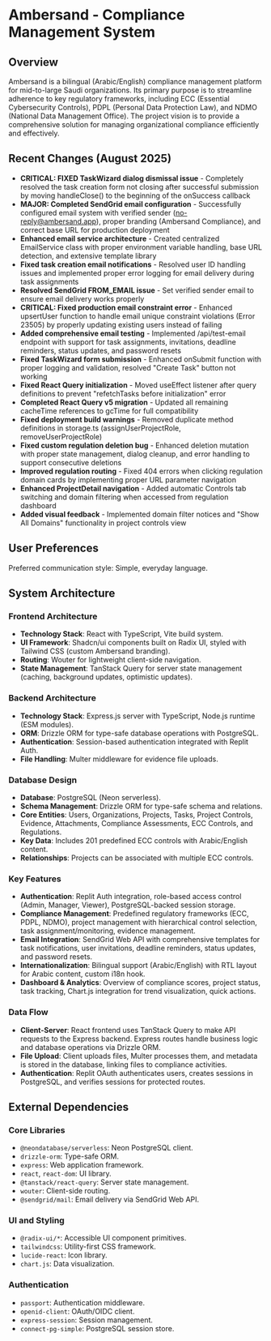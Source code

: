 # Ambersand - Compliance Management System

## Overview

Ambersand is a bilingual (Arabic/English) compliance management platform for mid-to-large Saudi organizations. Its primary purpose is to streamline adherence to key regulatory frameworks, including ECC (Essential Cybersecurity Controls), PDPL (Personal Data Protection Law), and NDMO (National Data Management Office). The project vision is to provide a comprehensive solution for managing organizational compliance efficiently and effectively.

## Recent Changes (August 2025)

- **CRITICAL: FIXED TaskWizard dialog dismissal issue** - Completely resolved the task creation form not closing after successful submission by moving handleClose() to the beginning of the onSuccess callback
- **MAJOR: Completed SendGrid email configuration** - Successfully configured email system with verified sender (no-reply@ambersand.app), proper branding (Ambersand Compliance), and correct base URL for production deployment
- **Enhanced email service architecture** - Created centralized EmailService class with proper environment variable handling, base URL detection, and extensive template library
- **Fixed task creation email notifications** - Resolved user ID handling issues and implemented proper error logging for email delivery during task assignments
- **Resolved SendGrid FROM_EMAIL issue** - Set verified sender email to ensure email delivery works properly
- **CRITICAL: Fixed production email constraint error** - Enhanced upsertUser function to handle email unique constraint violations (Error 23505) by properly updating existing users instead of failing
- **Added comprehensive email testing** - Implemented /api/test-email endpoint with support for task assignments, invitations, deadline reminders, status updates, and password resets
- **Fixed TaskWizard form submission** - Enhanced onSubmit function with proper logging and validation, resolved "Create Task" button not working
- **Fixed React Query initialization** - Moved useEffect listener after query definitions to prevent "refetchTasks before initialization" error
- **Completed React Query v5 migration** - Updated all remaining cacheTime references to gcTime for full compatibility
- **Fixed deployment build warnings** - Removed duplicate method definitions in storage.ts (assignUserProjectRole, removeUserProjectRole)
- **Fixed custom regulation deletion bug** - Enhanced deletion mutation with proper state management, dialog cleanup, and error handling to support consecutive deletions
- **Improved regulation routing** - Fixed 404 errors when clicking regulation domain cards by implementing proper URL parameter navigation
- **Enhanced ProjectDetail navigation** - Added automatic Controls tab switching and domain filtering when accessed from regulation dashboard
- **Added visual feedback** - Implemented domain filter notices and "Show All Domains" functionality in project controls view

## User Preferences

Preferred communication style: Simple, everyday language.

## System Architecture

### Frontend Architecture
- **Technology Stack**: React with TypeScript, Vite build system.
- **UI Framework**: Shadcn/ui components built on Radix UI, styled with Tailwind CSS (custom Ambersand branding).
- **Routing**: Wouter for lightweight client-side navigation.
- **State Management**: TanStack Query for server state management (caching, background updates, optimistic updates).

### Backend Architecture
- **Technology Stack**: Express.js server with TypeScript, Node.js runtime (ESM modules).
- **ORM**: Drizzle ORM for type-safe database operations with PostgreSQL.
- **Authentication**: Session-based authentication integrated with Replit Auth.
- **File Handling**: Multer middleware for evidence file uploads.

### Database Design
- **Database**: PostgreSQL (Neon serverless).
- **Schema Management**: Drizzle ORM for type-safe schema and relations.
- **Core Entities**: Users, Organizations, Projects, Tasks, Project Controls, Evidence, Attachments, Compliance Assessments, ECC Controls, and Regulations.
- **Key Data**: Includes 201 predefined ECC controls with Arabic/English content.
- **Relationships**: Projects can be associated with multiple ECC controls.

### Key Features
- **Authentication**: Replit Auth integration, role-based access control (Admin, Manager, Viewer), PostgreSQL-backed session storage.
- **Compliance Management**: Predefined regulatory frameworks (ECC, PDPL, NDMO), project management with hierarchical control selection, task assignment/monitoring, evidence management.
- **Email Integration**: SendGrid Web API with comprehensive templates for task notifications, user invitations, deadline reminders, status updates, and password resets.
- **Internationalization**: Bilingual support (Arabic/English) with RTL layout for Arabic content, custom i18n hook.
- **Dashboard & Analytics**: Overview of compliance scores, project status, task tracking, Chart.js integration for trend visualization, quick actions.

### Data Flow
- **Client-Server**: React frontend uses TanStack Query to make API requests to the Express backend. Express routes handle business logic and database operations via Drizzle ORM.
- **File Upload**: Client uploads files, Multer processes them, and metadata is stored in the database, linking files to compliance activities.
- **Authentication**: Replit OAuth authenticates users, creates sessions in PostgreSQL, and verifies sessions for protected routes.

## External Dependencies

### Core Libraries
- `@neondatabase/serverless`: Neon PostgreSQL client.
- `drizzle-orm`: Type-safe ORM.
- `express`: Web application framework.
- `react`, `react-dom`: UI library.
- `@tanstack/react-query`: Server state management.
- `wouter`: Client-side routing.
- `@sendgrid/mail`: Email delivery via SendGrid Web API.

### UI and Styling
- `@radix-ui/*`: Accessible UI component primitives.
- `tailwindcss`: Utility-first CSS framework.
- `lucide-react`: Icon library.
- `chart.js`: Data visualization.

### Authentication
- `passport`: Authentication middleware.
- `openid-client`: OAuth/OIDC client.
- `express-session`: Session management.
- `connect-pg-simple`: PostgreSQL session store.